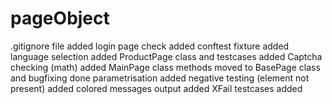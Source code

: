 # pageObject
.gitignore file added
login page check added
conftest fixture added
language selection added
ProductPage class and testcases added
Captcha checking (math) added
MainPage class methods moved to BasePage class and bugfixing done
parametrisation added
negative testing (element not present) added
colored messages output added
XFail testcases added


